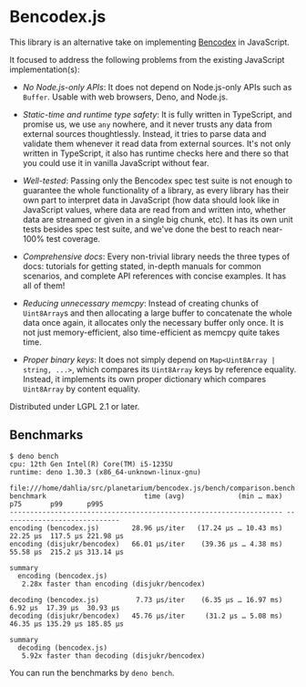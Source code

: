 <!-- deno-fmt-ignore-file -->

Bencodex.js
===========

This library is an alternative take on implementing [Bencodex] in JavaScript.

It focused to address the following problems from the existing JavaScript
implementation(s):

 -  *No Node.js-only APIs*:  It does not depend on Node.js-only APIs such as
    `Buffer`.  Usable with web browsers, Deno, and Node.js.

 -  *Static-time and runtime type safety*:  It is fully written in TypeScript,
    and promise us, we use `any` nowhere, and it never trusts any data from
    external sources thoughtlessly.  Instead, it tries to parse data and
    validate them whenever it read data from external sources.  It's not only
    written in TypeScript, it also has runtime checks here and there so that
    you could use it in vanilla JavaScript without fear.

 -  *Well-tested*:  Passing only the Bencodex spec test suite is not enough to
    guarantee the whole functionality of a library, as every library has their
    own part to interpret data in JavaScript (how data should look like in
    JavaScript values, where data are read from and written into, whether data
    are streamed or given in a single big chunk, etc).  It has its own unit
    tests besides spec test suite, and we've done the best to reach near-100%
    test coverage.

 -  *Comprehensive docs*:  Every non-trivial library needs the three types of
    docs: tutorials for getting stated, in-depth manuals for common scenarios,
    and complete API references with concise examples.  It has all of them!

 -  *Reducing unnecessary memcpy*:  Instead of creating chunks of `Uint8Array`s
    and then allocating a large buffer to concatenate the whole data once again,
    it allocates only the necessary buffer only once.  It is not just
    memory-efficient, also time-efficient as memcpy quite takes time.

 -  *Proper binary keys*:  It does not simply depend on
    `Map<Uint8Array | string, ...>`, which compares its `Uint8Array` keys by
    reference equality.  Instead, it implements its own proper dictionary which
    compares `Uint8Array` by content equality.

Distributed under LGPL 2.1 or later.

[Bencodex]: https://bencodex.org/


Benchmarks
----------

~~~~ console
$ deno bench
cpu: 12th Gen Intel(R) Core(TM) i5-1235U
runtime: deno 1.30.3 (x86_64-unknown-linux-gnu)

file:///home/dahlia/src/planetarium/bencodex.js/bench/comparison.bench.ts
benchmark                        time (avg)             (min … max)       p75       p99      p995
------------------------------------------------------------------- -----------------------------
encoding (bencodex.js)        28.96 µs/iter   (17.24 µs … 10.43 ms)  22.25 µs  117.5 µs 221.98 µs
encoding (disjukr/bencodex)   66.01 µs/iter    (39.36 µs … 4.38 ms)  55.58 µs  215.2 µs 313.14 µs

summary
  encoding (bencodex.js)
   2.28x faster than encoding (disjukr/bencodex)

decoding (bencodex.js)         7.73 µs/iter    (6.35 µs … 16.97 ms)   6.92 µs  17.39 µs  30.93 µs
decoding (disjukr/bencodex)   45.76 µs/iter     (31.2 µs … 5.08 ms)  46.35 µs 135.29 µs 185.85 µs

summary
  decoding (bencodex.js)
   5.92x faster than decoding (disjukr/bencodex)
~~~~

You can run the benchmarks by `deno bench`.
